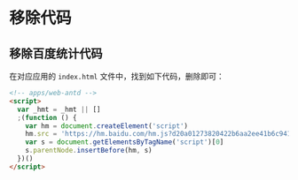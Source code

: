 # 移除代码

## 移除百度统计代码

在对应应用的 `index.html` 文件中，找到如下代码，删除即可：

```html
<!-- apps/web-antd -->
<script>
  var _hmt = _hmt || []
  ;(function () {
    var hm = document.createElement('script')
    hm.src = 'https://hm.baidu.com/hm.js?d20a01273820422b6aa2ee41b6c9414d'
    var s = document.getElementsByTagName('script')[0]
    s.parentNode.insertBefore(hm, s)
  })()
</script>
```
